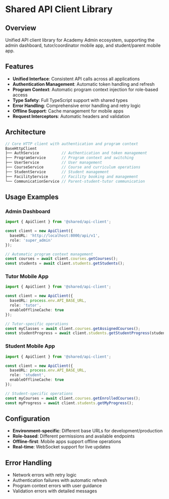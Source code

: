 # Shared API Client Library

## Overview
Unified API client library for Academy Admin ecosystem, supporting the admin dashboard, tutor/coordinator mobile app, and student/parent mobile app.

## Features
- **Unified Interface**: Consistent API calls across all applications
- **Authentication Management**: Automatic token handling and refresh
- **Program Context**: Automatic program context injection for role-based access
- **Type Safety**: Full TypeScript support with shared types
- **Error Handling**: Comprehensive error handling and retry logic
- **Offline Support**: Cache management for mobile apps
- **Request Interceptors**: Automatic headers and validation

## Architecture

```typescript
// Core HTTP client with authentication and program context
BaseHttpClient
├── AuthService          // Authentication and token management
├── ProgramService       // Program context and switching
├── UserService          // User management
├── CourseService        // Course and curriculum operations
├── StudentService       // Student management
├── FacilityService      // Facility booking and management
└── CommunicationService // Parent-student-tutor communication
```

## Usage Examples

### Admin Dashboard
```typescript
import { ApiClient } from '@shared/api-client';

const client = new ApiClient({
  baseURL: 'http://localhost:8000/api/v1',
  role: 'super_admin'
});

// Automatic program context management
const courses = await client.courses.getCourses();
const students = await client.students.getStudents();
```

### Tutor Mobile App
```typescript
import { ApiClient } from '@shared/api-client';

const client = new ApiClient({
  baseURL: process.env.API_BASE_URL,
  role: 'tutor',
  enableOfflineCache: true
});

// Tutor-specific operations
const myClasses = await client.courses.getAssignedCourses();
const studentProgress = await client.students.getStudentProgress(studentId);
```

### Student Mobile App
```typescript
import { ApiClient } from '@shared/api-client';

const client = new ApiClient({
  baseURL: process.env.API_BASE_URL,
  role: 'student',
  enableOfflineCache: true
});

// Student-specific operations
const myCourses = await client.courses.getEnrolledCourses();
const myProgress = await client.students.getMyProgress();
```

## Configuration
- **Environment-specific**: Different base URLs for development/production
- **Role-based**: Different permissions and available endpoints
- **Offline-first**: Mobile apps support offline operations
- **Real-time**: WebSocket support for live updates

## Error Handling
- Network errors with retry logic
- Authentication failures with automatic refresh
- Program context errors with user guidance
- Validation errors with detailed messages
